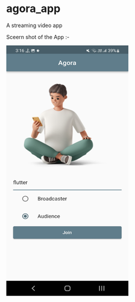 # agora_app

A streaming video app


Sceern shot of the App :-

<img src="SS1.jpg" width=324 height=666>

